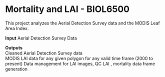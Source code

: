 # Mortality and LAI - BIOL6500
This project analyzes the Aerial Detection Survey data and the MODIS Leaf Area Index.

**Input**
Aerial Detection Survey Data  

**Outputs**  
Cleaned  Aerial Detection Survey data  
MODIS LAI data for any given polygon for any valid time frame (2000 to present)
Data management for LAI images, QC 
LAI , mortality data frame generation
